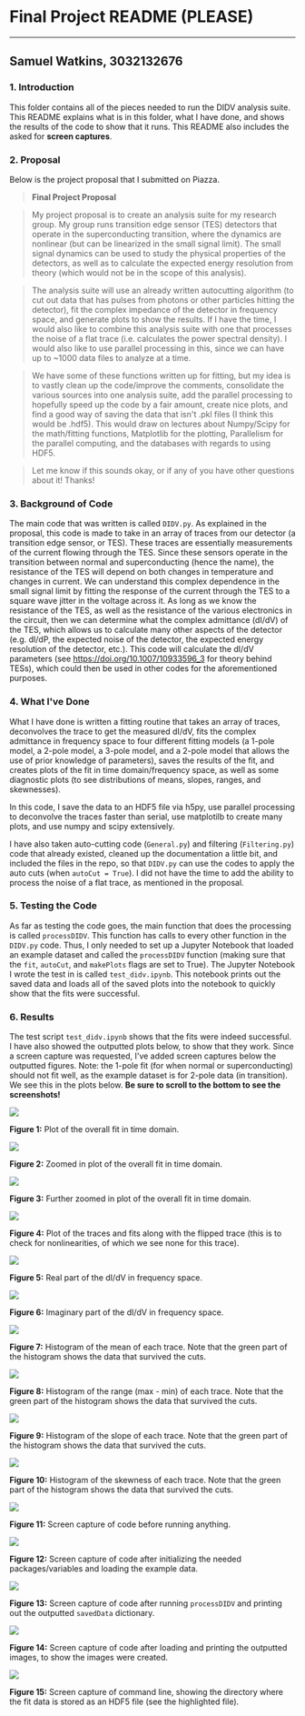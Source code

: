 # Final Project README (PLEASE)
----
## Samuel Watkins, 3032132676

### 1. Introduction

This folder contains all of the pieces needed to run the DIDV analysis suite. This README explains what is in this folder, what I have done, and shows the results of the code to show that it runs. This README also includes the asked for **screen captures**.

### 2. Proposal

Below is the project proposal that I submitted on Piazza.

> **Final Project Proposal**

>My project proposal is to create an analysis suite for my research group. My group runs transition edge sensor (TES) detectors that operate in the superconducting transition, where the dynamics are nonlinear (but can be linearized in the small signal limit). The small signal dynamics can be used to study the physical properties of the detectors, as well as to calculate the expected energy resolution from theory (which would not be in the scope of this analysis). 

>The analysis suite will use an already written autocutting algorithm (to cut out data that has pulses from photons or other particles hitting the detector), fit the complex impedance of the detector in frequency space, and generate plots to show the results. If I have the time, I would also like to combine this analysis suite with one that processes the noise of a flat trace (i.e. calculates the power spectral density). I would also like to use parallel processing in this, since we can have up to ~1000 data files to analyze at a time.

>We have some of these functions written up for fitting, but my idea is to vastly clean up the code/improve the comments, consolidate the various sources into one analysis suite, add the parallel processing to hopefully speed up the code by a fair amount, create nice plots, and find a good way of saving the data that isn't .pkl files (I think this would be .hdf5). This would draw on lectures about Numpy/Scipy for the math/fitting functions, Matplotlib for the plotting, Parallelism for the parallel computing, and the databases with regards to using HDF5.

>Let me know if this sounds okay, or if any of you have other questions about it! Thanks!

### 3. Background of Code

The main code that was written is called `DIDV.py`. As explained in the proposal, this code is made to take in an array of traces from our detector (a transition edge sensor, or TES). These traces are essentially measurements of the current flowing through the TES. Since these sensors operate in the transition between normal and superconducting (hence the name), the resistance of the TES will depend on both changes in temperature and changes in current. We can understand this complex dependence in the small signal limit by fitting the response of the current through the TES to a square wave jitter in the voltage across it. As long as we know the resistance of the TES, as well as the resistance of the various electronics in the circuit, then we can determine what the complex admittance (dI/dV) of the TES, which allows us to calculate many other aspects of the detector (e.g. dI/dP, the expected noise of the detector, the expected energy resolution of the detector, etc.). This code will calculate the dI/dV parameters (see https://doi.org/10.1007/10933596_3 for theory behind TESs), which could then be used in other codes for the aforementioned purposes.

### 4. What I've Done

What I have done is written a fitting routine that takes an array of traces, deconvolves the trace to get the measured dI/dV, fits the complex admittance in frequency space to four different fitting models (a 1-pole model, a 2-pole model, a 3-pole model, and a 2-pole model that allows the use of prior knowledge of parameters), saves the results of the fit, and creates plots of the fit in time domain/frequency space, as well as some diagnostic plots (to see distributions of means, slopes, ranges, and skewnesses).

In this code, I save the data to an HDF5 file via h5py, use parallel processing to deconvolve the traces faster than serial, use matplotilb to create many plots, and use numpy and scipy extensively.

I have also taken auto-cutting code (`General.py`) and filtering (`Filtering.py`) code that already existed, cleaned up the documentation a little bit, and included the files in the repo, so that `DIDV.py` can use the codes to apply the auto cuts (when `autoCut = True`). I did not have the time to add the ability to process the noise of a flat trace, as mentioned in the proposal.

### 5. Testing the Code

As far as testing the code goes, the main function that does the processing is called `processDIDV`. This function has calls to every other function in the `DIDV.py` code. Thus, I only needed to set up a Jupyter Notebook that loaded an example dataset and called the `processDIDV` function (making sure that the `fit`, `autoCut`, and `makePlots` flags are set to True). The Jupyter Notebook I wrote the test in is called `test_didv.ipynb`. This notebook prints out the saved data and loads all of the saved plots into the notebook to quickly show that the fits were successful.

### 6. Results

The test script `test_didv.ipynb` shows that the fits were indeed successful. I have also showed the outputted plots below, to show that they work. Since a screen capture was requested, I've added screen captures below the outputted figures. Note: the 1-pole fit (for when normal or superconducting) should not fit well, as the example dataset is for 2-pole data (in transition). We see this in the plots below. **Be sure to scroll to the bottom to see the screenshots!**

![](dIsTracesexample_traces_data.png)

**Figure 1:** Plot of the overall fit in time domain.

![](dIsTracesFitexample_traces_data.png)

**Figure 2:** Zoomed in plot of the overall fit in time domain.

![](dIsTracesZoomFitexample_traces_data.png)

**Figure 3:** Further zoomed in plot of the overall fit in time domain.

![](dIsTracesFlippedexample_traces_data.png)

**Figure 4:** Plot of the traces and fits along with the flipped trace (this is to check for nonlinearities, of which we see none for this trace).

![](dIdV_Realexample_traces_data.png)

**Figure 5:** Real part of the dI/dV in frequency space.

![](dIdV_Imagexample_traces_data.png)

**Figure 6:** Imaginary part of the dI/dV in frequency space.

![](dIdV_Meanexample_traces_data.png)

**Figure 7:** Histogram of the mean of each trace. Note that the green part of the histogram shows the data that survived the cuts.

![](dIdV_Rangeexample_traces_data.png)

**Figure 8:** Histogram of the range (max - min) of each trace. Note that the green part of the histogram shows the data that survived the cuts.

![](dIdV_Slopeexample_traces_data.png)

**Figure 9:** Histogram of the slope of each trace. Note that the green part of the histogram shows the data that survived the cuts.

![](dIdV_Skewnessexample_traces_data.png)

**Figure 10:** Histogram of the skewness of each trace. Note that the green part of the histogram shows the data that survived the cuts.

![](Capture_1.png)

**Figure 11:** Screen capture of code before running anything.

![](Capture_2.png)

**Figure 12:** Screen capture of code after initializing the needed packages/variables and loading the example data.

![](Capture_3.png)

**Figure 13:** Screen capture of code after running `processDIDV` and printing out the outputted `savedData` dictionary.

![](Capture_4.png)

**Figure 14:** Screen capture of code after loading and printing the outputted images, to show the images were created.

![](Capture_5.png)

**Figure 15:** Screen capture of command line, showing the directory where the fit data is stored as an HDF5 file (see the highlighted file).
